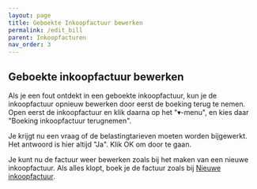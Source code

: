 ```yaml
---
layout: page
title: Geboekte Inkoopfactuur bewerken
permalink: /edit_bill
parent: Inkoopfacturen
nav_order: 3
---
```


## Geboekte inkoopfactuur bewerken
Als je een fout ontdekt in een geboekte inkoopfactuur, kun je de inkoopfactuur opnieuw bewerken door eerst de boeking terug te nemen.
Open eerst de inkoopfactuur en klik daarna op het "&#9662;-menu", en kies daar "Boeking inkoopfactuur terugnemen".

Je krijgt nu een vraag of de belastingtarieven moeten worden bijgewerkt. Het antwoord is hier altijd "Ja".
Klik OK om door te gaan.

Je kunt nu de factuur weer bewerken zoals bij het maken van een nieuwe inkoopfactuur. Als alles klopt, boek je de factuur zoals
bij [Nieuwe inkoopfactuur]({{site.baseurl}}/create_bill#inboeken).

